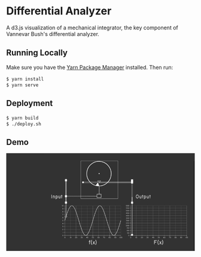 # Differential Analyzer
A d3.js visualization of a mechanical integrator, the key component of Vannevar
Bush's differential analyzer.

## Running Locally
Make sure you have the [Yarn Package Manager](https://yarnpkg.com/) installed.
Then run:
```
$ yarn install
$ yarn serve
```

## Deployment
```
$ yarn build
$ ./deploy.sh
```

## Demo
![](demo.gif)
